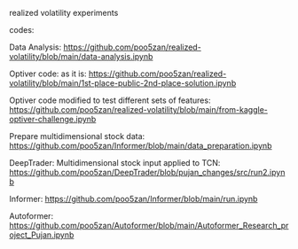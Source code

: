 realized volatility experiments

codes:

Data Analysis: https://github.com/poo5zan/realized-volatility/blob/main/data-analysis.ipynb

Optiver code: as it is: https://github.com/poo5zan/realized-volatility/blob/main/1st-place-public-2nd-place-solution.ipynb

Optiver code modified to test different sets of features:
https://github.com/poo5zan/realized-volatility/blob/main/from-kaggle-optiver-challenge.ipynb


Prepare multidimensional stock data:
https://github.com/poo5zan/Informer/blob/main/data_preparation.ipynb


DeepTrader:
Multidimensional stock input applied to TCN:
https://github.com/poo5zan/DeepTrader/blob/pujan_changes/src/run2.ipynb


Informer:
https://github.com/poo5zan/Informer/blob/main/run.ipynb


Autoformer:
https://github.com/poo5zan/Autoformer/blob/main/Autoformer_Research_project_Pujan.ipynb


